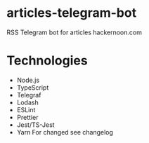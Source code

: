 # articles-telegram-bot
RSS Telegram bot for articles hackernoon.com
# Technologies
- Node.js
- TypeScript
- Telegraf
- Lodash
- ESLint
- Prettier
- Jest/TS-Jest
- Yarn
For changed see changelog